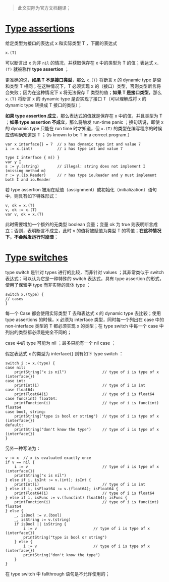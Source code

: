 
> 此文实际为官方文档翻译；

# [Type assertions](https://golang.org/ref/spec#Type_assertions)

给定类型为接口的表达式 x 和实际类型 T ，下面的表达式

```golang
x.(T)
```

可以断言出 x 为非 `nil` 的情况，并获取保存在 x 中的类型为 T 的值；表达式 `x.(T)` 就被称作 **type assertion** ；

更准确的说，**如果 T 不是接口类型**，那么 `x.(T)` 将断言 x 的 dynamic type 是否和类型 T 相同；在这种情况下，T 必须实现 x 的（接口）类型，否则类型断言将会失败；因为在这种情况下 x 将无法保存 T 类型的值；**如果 T 是接口类型**，那么 `x.(T)` 将断言 x 的 dynamic type 是否实现了接口 T（可以理解成将 x 的 dynamic type 转换成 T 接口的类型）；

**如果 type assertion 成立**，那么表达式的值就是保存在 x 中的值，并且类型为 T ；**如果 type assertion 不成立**，那么将触发 run-time panic ；换句话说，即使 x 的 dynamic type 只能在 run time 时才知道，但 `x.(T)` 的类型在编写程序的时候应该明确知道是 T ；（is known to be T in a correct program.）

```golang
var x interface{} = 7  // x has dynamic type int and value 7
i := x.(int)           // i has type int and value 7

type I interface { m() }
var y I
s := y.(string)        // illegal: string does not implement I (missing method m)
r := y.(io.Reader)     // r has type io.Reader and y must implement both I and io.Reader
```

若 type assertion 被用在赋值（assignment）或初始化（initialization）语句中，则具有如下特殊形式：

```golang
v, ok = x.(T)
v, ok := x.(T)
var v, ok = x.(T)
```

此时需要增加一个额外的无类型 boolean 变量；变量 ok 为 true 则表明断言成立；否则，表明断言不成立，此时 v 的值将被赋值为类型 T 的零值；**在这种情况下，不会触发运行时崩溃**；


# [Type switches](https://golang.org/ref/spec#Switch_statements)

type switch 是针对 types 进行的比较，而非针对 values ；其非常类似于 switch 表达式；可以认为它是一种特殊的 switch 表达式，具有 type assertion 的形式，使用了保留字 type 而非实际的具体 type ：

```golang
switch x.(type) {
// cases
}
```

每一个 Case 都会使用实际类型 T 去和表达式 x 的 dynamic type 去比较；使用 type assertions 的时候，x 必须为 interface 类型，同时每一个列出在 case 中的 non-interface 类型的 T 都必须实现 x 的类型；在 type switch 中每一个 case 中列出的类型都必须是完全不同的；

case 中的 type 可能为 nil ；最多只能有一个 nil case ；

假定表达式 x 的类型为 interface{} 则有如下 type switch ：

```golang
switch i := x.(type) {
case nil:
	printString("x is nil")                // type of i is type of x (interface{})
case int:
	printInt(i)                            // type of i is int
case float64:
	printFloat64(i)                        // type of i is float64
case func(int) float64:
	printFunction(i)                       // type of i is func(int) float64
case bool, string:
	printString("type is bool or string")  // type of i is type of x (interface{})
default:
	printString("don't know the type")     // type of i is type of x (interface{})
}
```

另外一种写法为：

```golang
v := x  // x is evaluated exactly once
if v == nil {
	i := v                                 // type of i is type of x (interface{})
	printString("x is nil")
} else if i, isInt := v.(int); isInt {
	printInt(i)                            // type of i is int
} else if i, isFloat64 := v.(float64); isFloat64 {
	printFloat64(i)                        // type of i is float64
} else if i, isFunc := v.(func(int) float64); isFunc {
	printFunction(i)                       // type of i is func(int) float64
} else {
	_, isBool := v.(bool)
	_, isString := v.(string)
	if isBool || isString {
		i := v                         // type of i is type of x (interface{})
		printString("type is bool or string")
	} else {
		i := v                         // type of i is type of x (interface{})
		printString("don't know the type")
	}
}
```

在 type switch 中 fallthrough 语句是不允许使用的；








